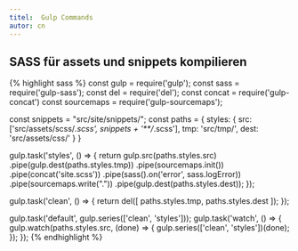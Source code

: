 ```yaml
---
titel:  Gulp Commands
autor: cn
---
```



## SASS für assets und snippets kompilieren

{% highlight sass %}
const gulp = require('gulp');
const sass = require('gulp-sass');
const del = require('del');
const concat = require('gulp-concat')
const sourcemaps = require('gulp-sourcemaps');

const snippets = "src/site/snippets/";
const paths = {
  styles: {
    src:  ['src/assets/scss/*.scss', snippets + '**/*.scss'],
    tmp:  'src/tmp/',
    dest: 'src/assets/css/'
  }
}

gulp.task('styles', () => {
  return gulp.src(paths.styles.src)
    .pipe(gulp.dest(paths.styles.tmp))
    .pipe(sourcemaps.init())
    .pipe(concat('site.scss'))
    .pipe(sass().on('error', sass.logError))
    .pipe(sourcemaps.write("."))
    .pipe(gulp.dest(paths.styles.dest));
});

gulp.task('clean', () => {
    return del([
      paths.styles.tmp, paths.styles.dest
    ]);
});

gulp.task('default', gulp.series(['clean', 'styles']));
gulp.task('watch', () => {
  gulp.watch(paths.styles.src, (done) => {
      gulp.series(['clean', 'styles'])(done);
  });
});
{% endhighlight %}
